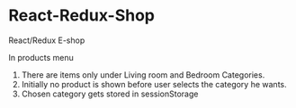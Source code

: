 # React-Redux-Shop
React/Redux E-shop 

In products menu
1. There are items only under Living room and Bedroom Categories.
2. Initially no product is shown before user selects the category he wants.
3. Chosen category gets stored in sessionStorage

